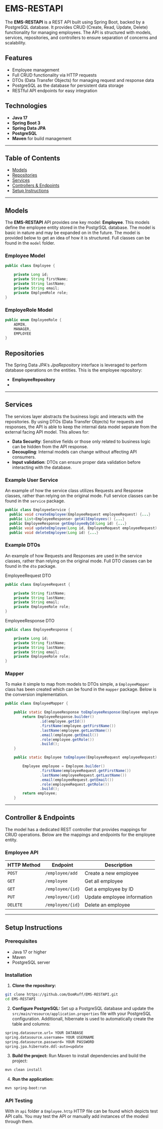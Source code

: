 # EMS-RESTAPI

The **EMS-RESTAPI** is a REST API built using Spring Boot, backed by a PostgreSQL database. It provides CRUD (Create, Read, Update, Delete) functionality for managing employees. The API is structured with models, services, repositories, and controllers to ensure separation of concerns and scalability.

## Features
- Employee management
- Full CRUD functionality via HTTP requests
- DTOs (Data Transfer Objects) for managing request and response data
- PostgreSQL as the database for persistent data storage
- RESTful API endpoints for easy integration

## Technologies
- **Java 17**
- **Spring Boot 3**
- **Spring Data JPA**
- **PostgreSQL**
- **Maven** for build management

---

## Table of Contents
- [Models](#models)
- [Repositories](#repositories)
- [Services](#services)
- [Controllers & Endpoints](#controllers--endpoints)
- [Setup Instructions](#setup-instructions)

---
## Models

The **EMS-RESTAPI** API provides one key model: **Employee**. This models define the employee entity stored in the PostgrSQL database. The model is basic in nature and may be expanded on in the future. The model is provided below to get an idea of how it is structured. Full classes can be found in the `model` folder.

### Employee Model
```java
public class Employee {

    private Long id;
    private String firstName;
    private String lastName;
    private String email;
    private EmplyeeRole role;
}
```

### EmployeRole Model
```java
public enum EmployeeRole {
    ADMIN,
    MANAGER,
    EMPLOYEE
}
```
## Repositories

The Spring Data JPA's *JpaRepository* interface is leveraged to perform database operations on the entities. This is the employee repository:
- **EmployeeRepository**
- 
---

## Services

The services layer abstracts the business logic and interacts with the repositories. By using DTOs (Data Transfer Objects) for requests and responses,
the API is able to keep the internal data model separate from the external facing API model. This allows for:

- **Data Security**: Sensitive fields or those only related to business logic can be hidden from the API response.
- **Decoupling**: Internal models can change without affecting API consumers.
- **Input validation**: DTOs can ensure proper data validation before interacting with the database.

### Example User Service

An example of how the service class utilizes Requests and Response classes, rather than relying on the original mode. Full service classes can be found in the `service` package. 
```java
public class EmployeeService {
  public void createEmployee(EmployeeRequest employeeRequest) {...}
  public List<EmployeeResponse> getAllEmployees() {...}
  public EmployeeResponse getEmployeeById(Long id) {...}
  public void updateEmployee(Long id, EmployeeRequest employeeRequest) {...}
  public void deleteEmployee(Long id) {...}

```

### Example DTOs

An example of how Requests and Responses are used in the service classes, rather than relying on the original mode. Full DTO classes can be found in the `dto` package. 

EmployeeRequest DTO
```java
public class EmployeeRequest {

    private String fistName;
    private String lastName;
    private String email;
    private EmployeeRole role;
}
```

EmployeeResponse DTO
```java
public class EmployeeResponse {

    private Long id;
    private String fistName;
    private String lastName;
    private String email;
    private EmployeeRole role;
}
```

### Mapper

To make it simple to map from models to DTOs simple, a `EmployeeMapper` class has been created which can be found in the `mapper` package. Below is the conversion implementation.

```java
public class EmployeeMapper {

    public static EmployeeResponse toEmployeeResponse(Employee employee) {
        return EmployeeResponse.builder()
                .id(employee.getId())
                .firstName(employee.getFirstName())
                .lastName(employee.getLastName())
                .email(employee.getEmail())
                .role(employee.getRole())
                .build();
    }

    public static Employee toEmployee(EmployeeRequest employeeRequest) {

        Employee employee = Employee.builder()
                .firstName(employeeRequest.getFirstName())
                .lastName(employeeRequest.getLastName())
                .email(employeeRequest.getEmail())
                .role(employeeRequest.getRole())
                .build();
        return employee;
    }

```
---
## Controller & Endpoints

The model has a dedicated REST controller that provides mappings for CRUD operations. Below are the mappings and endpoints for the employee entity.

### Employee API

| HTTP Method | Endpoint          | Description                |
|-------------|-------------------|----------------------------|
| `POST`      | `/employee/add`   | Create a new employee        |
| `GET`       | `/employee`       | Get all employee             |
| `GET`       | `/employee/{id}`  | Get a employee by ID         |
| `PUT`       | `/employee/{id}`  | Update employee information     |
| `DELETE`    | `/employee/{id}`  | Delete an employee            |
---
## Setup Instructions

### Prerequisites
- Java 17 or higher
- Maven
- PostgreSQL server

### Installation

1. **Clone the repository:**
```bash
git clone https://github.com/DomRuff/EMS-RESTAPI.git
cd EMS-RESTAPI
```
2. **Configure PostgreSQL:** Set up a PostgreSQL database and update the `src/main/resource/application.properties` file with your PostgreSQL configuration. Additionall, hibernate is used to automatically create the table and columns:
```bash
spring.datasource.url= YOUR DATABASE
spring.datasource.username= YOUR USERNAME
spring.datasource.password= YOUR PASSWORD
spring.jpa.hibernate.ddl-auto=update
```
3. **Build the project:** Run Maven to install dependencies and build the project:
```bash
mvn clean install
```
4. **Run the application:**
```bash
mvn spring-boot:run
```

### API Testing
With in `api` folder a `Employee.http` HTTP file can be found which depicts test API calls. You may test the API or manually add instances of the modesl through them.
